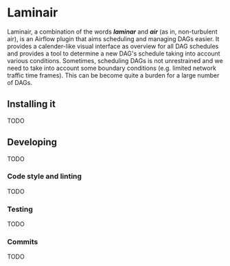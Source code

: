 # Laminair

Laminair, a combination of the words ***laminar*** and ***air*** (as in, non-turbulent air), is an Airflow plugin that aims scheduling and managing DAGs easier. It provides a calender-like visual interface as overview for all DAG schedules and provides a tool to determine a new DAG's schedule taking into account various conditions. Sometimes, scheduling DAGs is not unrestrained and we need to take into account some boundary conditions (e.g. limited network traffic time frames). This can be become quite a burden for a large number of DAGs.

## Installing it
TODO

## Developing
TODO

### Code style and linting
TODO

### Testing
TODO

### Commits
TODO
